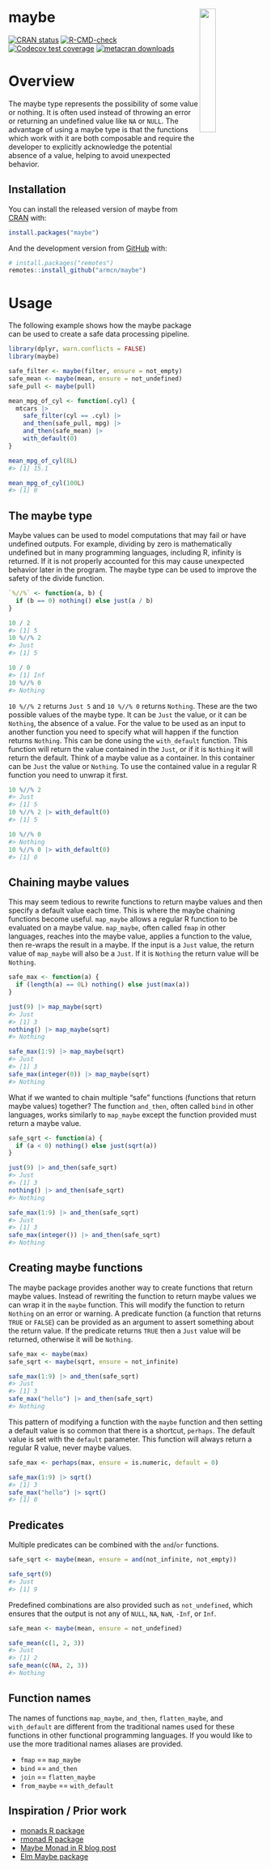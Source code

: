 
<!-- README.md is generated from README.Rmd. Please edit that file -->

# maybe <img src="man/figures/hex.png" align="right" style="width: 25%;"/>

<!-- badges: start -->

[![CRAN
status](https://www.r-pkg.org/badges/version/maybe)](https://CRAN.R-project.org/package=maybe)
[![R-CMD-check](https://github.com/armcn/maybe/workflows/R-CMD-check/badge.svg)](https://github.com/armcn/maybe/actions)
[![Codecov test
coverage](https://codecov.io/gh/armcn/maybe/branch/main/graph/badge.svg)](https://app.codecov.io/gh/armcn/maybe?branch=main)
[![metacran
downloads](https://cranlogs.r-pkg.org/badges/maybe)](https://cran.r-project.org/package=maybe)

<!-- badges: end -->

# Overview

The maybe type represents the possibility of some value or nothing. It
is often used instead of throwing an error or returning an undefined
value like `NA` or `NULL`. The advantage of using a maybe type is that
the functions which work with it are both composable and require the
developer to explicitly acknowledge the potential absence of a value,
helping to avoid unexpected behavior.

## Installation

You can install the released version of maybe from
[CRAN](https://CRAN.R-project.org) with:

``` r
install.packages("maybe")
```

And the development version from [GitHub](https://github.com/) with:

``` r
# install.packages("remotes")
remotes::install_github("armcn/maybe")
```

# Usage

The following example shows how the maybe package can be used to create
a safe data processing pipeline.

``` r
library(dplyr, warn.conflicts = FALSE)
library(maybe)

safe_filter <- maybe(filter, ensure = not_empty)
safe_mean <- maybe(mean, ensure = not_undefined)
safe_pull <- maybe(pull)

mean_mpg_of_cyl <- function(.cyl) {
  mtcars |> 
    safe_filter(cyl == .cyl) |> 
    and_then(safe_pull, mpg) |> 
    and_then(safe_mean) |> 
    with_default(0)
}

mean_mpg_of_cyl(8L)
#> [1] 15.1

mean_mpg_of_cyl(100L)
#> [1] 0
```

## The maybe type

Maybe values can be used to model computations that may fail or have
undefined outputs. For example, dividing by zero is mathematically
undefined but in many programming languages, including R, infinity is
returned. If it is not properly accounted for this may cause unexpected
behavior later in the program. The maybe type can be used to improve the
safety of the divide function.

``` r
`%//%` <- function(a, b) {
  if (b == 0) nothing() else just(a / b)
}

10 / 2
#> [1] 5
10 %//% 2
#> Just
#> [1] 5

10 / 0
#> [1] Inf
10 %//% 0
#> Nothing
```

`10 %//% 2` returns `Just 5` and `10 %//% 0` returns `Nothing`. These
are the two possible values of the maybe type. It can be `Just` the
value, or it can be `Nothing`, the absence of a value. For the value to
be used as an input to another function you need to specify what will
happen if the function returns `Nothing`. This can be done using the
`with_default` function. This function will return the value contained
in the `Just`, or if it is `Nothing` it will return the default. Think
of a maybe value as a container. In this container can be `Just` the
value or `Nothing`. To use the contained value in a regular R function
you need to unwrap it first.

``` r
10 %//% 2
#> Just
#> [1] 5
10 %//% 2 |> with_default(0)
#> [1] 5

10 %//% 0
#> Nothing
10 %//% 0 |> with_default(0)
#> [1] 0
```

## Chaining maybe values

This may seem tedious to rewrite functions to return maybe values and
then specify a default value each time. This is where the maybe chaining
functions become useful. `map_maybe` allows a regular R function to be
evaluated on a maybe value. `map_maybe`, often called `fmap` in other
languages, reaches into the maybe value, applies a function to the
value, then re-wraps the result in a maybe. If the input is a `Just`
value, the return value of `map_maybe` will also be a `Just`. If it is
`Nothing` the return value will be `Nothing`.

``` r
safe_max <- function(a) {
  if (length(a) == 0L) nothing() else just(max(a))
}

just(9) |> map_maybe(sqrt)
#> Just
#> [1] 3
nothing() |> map_maybe(sqrt)
#> Nothing

safe_max(1:9) |> map_maybe(sqrt)
#> Just
#> [1] 3
safe_max(integer(0)) |> map_maybe(sqrt)
#> Nothing
```

What if we wanted to chain multiple “safe” functions (functions that
return maybe values) together? The function `and_then`, often called
`bind` in other languages, works similarly to `map_maybe` except the
function provided must return a maybe value.

``` r
safe_sqrt <- function(a) {
  if (a < 0) nothing() else just(sqrt(a))
}

just(9) |> and_then(safe_sqrt)
#> Just
#> [1] 3
nothing() |> and_then(safe_sqrt)
#> Nothing

safe_max(1:9) |> and_then(safe_sqrt)
#> Just
#> [1] 3
safe_max(integer()) |> and_then(safe_sqrt)
#> Nothing
```

## Creating maybe functions

The maybe package provides another way to create functions that return
maybe values. Instead of rewriting the function to return maybe values
we can wrap it in the `maybe` function. This will modify the function to
return `Nothing` on an error or warning. A predicate function (a
function that returns `TRUE` or `FALSE`) can be provided as an argument
to assert something about the return value. If the predicate returns
`TRUE` then a `Just` value will be returned, otherwise it will be
`Nothing`.

``` r
safe_max <- maybe(max)
safe_sqrt <- maybe(sqrt, ensure = not_infinite)

safe_max(1:9) |> and_then(safe_sqrt)
#> Just
#> [1] 3
safe_max("hello") |> and_then(safe_sqrt)
#> Nothing
```

This pattern of modifying a function with the `maybe` function and then
setting a default value is so common that there is a shortcut,
`perhaps`. The default value is set with the `default` parameter. This
function will always return a regular R value, never maybe values.

``` r
safe_max <- perhaps(max, ensure = is.numeric, default = 0)

safe_max(1:9) |> sqrt()
#> [1] 3
safe_max("hello") |> sqrt()
#> [1] 0
```

## Predicates

Multiple predicates can be combined with the `and`/`or` functions.

``` r
safe_sqrt <- maybe(mean, ensure = and(not_infinite, not_empty))

safe_sqrt(9)
#> Just
#> [1] 9
```

Predefined combinations are also provided such as `not_undefined`, which
ensures that the output is not any of `NULL`, `NA`, `NaN`, `-Inf`, or
`Inf`.

``` r
safe_mean <- maybe(mean, ensure = not_undefined)

safe_mean(c(1, 2, 3))
#> Just
#> [1] 2
safe_mean(c(NA, 2, 3))
#> Nothing
```

## Function names

The names of functions `map_maybe`, `and_then`, `flatten_maybe`, and
`with_default` are different from the traditional names used for these
functions in other functional programming languages. If you would like
to use the more traditional names aliases are provided.

-   `fmap` == `map_maybe`
-   `bind` == `and_then`
-   `join` == `flatten_maybe`
-   `from_maybe` == `with_default`

## Inspiration / Prior work

-   [monads R package](https://github.com/hadley/monads)
-   [rmonad R package](https://github.com/arendsee/rmonad)
-   [Maybe Monad in R blog
    post](https://www.r-bloggers.com/2019/05/maybe-monad-in-r/)
-   [Elm Maybe
    package](https://package.elm-lang.org/packages/elm/core/1.0.5/Maybe)
